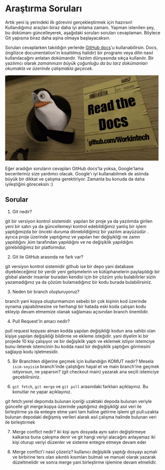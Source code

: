 # Araştırma Soruları

Artık yeni iş yerindeki ilk görevini gerçekleştirmek için hazırsın! Kullandığımız araçları biraz daha iyi anlama zamanı. 
Yapman istenilen şey, bu dokümanı güncelleyerek, aşağıdaki soruları soruları cevaplaman. 
Böylece Git yapısına biraz daha aşina olmaya başlayacaksın.

Soruları cevaplarken takıldığın yerlerde [GitHub docs](https://docs.github.com/en)'u kullanabilirsin. Docs, (ingilizce documentation'ın kısaltılmış halidir) bir programı veya dilin nasıl kullanılacağını anlatan dokümandır. Yazılım dünyasında sıkça kullanılır. Bir yazılımcı olarak _zamanınızın büyük çoğunluğu da bu tarz dokümanları okumakla ve üzerinde çalışmakla geçecek_.

![READ THE DOCS](https://github.com/Workintech/FSWeb-S1G1-Projesi-Web-Development-Projesi-icin-Git/blob/main/read-the-docs-wit.gif?raw=true)

Eğer aradığın soruların cevapları GitHub docs'ta yoksa, Google'lama becerileriniz size yardımcı olacak. Google'ı iyi kullanabilmek de aslında büyük bir dikkat ve çalışma gerektiriyor. Zamanla bu konuda da daha iyileştiğini göreceksin :)

## Sorular

1. Git nedir?

git bir versiyon kontrol sistemidir.
yapılan bir proje ya da yazılımda girilen yeni bir satırı ya da güncellemeyi kontrol edebildiğimiz yanlış bir işlem yaptığımızda bir önceki duruma dönebildiğimiz 
bir yazılım arayüzüdür . ayrıca proje üzerinde yaptığımız ve yapılan her değişikliği ne zamn yapıldığını ,kim tarafından yapıldığını ve ne değişiklik yapıldığını 
görebildiğimiz bir platformdur.

2. Git ile GitHub arasında ne fark var?

git versiyon kontrol sistemidir github ise bir depo yani database diyebileceğimiz bir yerdir yeni gelişmelerin ve kütüphanelerin paylaşıldığı bir global alandır 
insanlar buradan kendisi için bir çözüm yolu bulabilirler sizin yazamadığınız ya da çözüm bulamadığınız bir kodu burada bulabilirsiniz.

3. Neden bir branch oluşturuyoruz?

branch yani kopya oluşturmamızın sebebi bir çok kişinin kod üzerinde oynama yapabilmesine ve herhangi bir hatada eski koda çalışan kodu ekleyip devam etmemize olanak
sağlaması açısından branch önemlidir.

4. Pull Request'in amacı nedir?

pull request kopyası alınan kodda yapılan değişikliği kodun ana sahibi olan kişiye yapılan değişikliği bildirme ve ekleme isteğidir. yani diyelim ki bir projede 10 kişi
çalışıyor ve bir değişiklik yaptı ve eklemek istiyor istemciye bunu ileterek istemcinin bu kodda nasıl bir değişiklik yaptığını görmesini sağlayıp kodu işletmesidir.

5. Bir Branchten diğerine geçmek için kullandığın KOMUT nedir? Mesela `isim-soyisim` branch'inde çalıştığını hayal et ve main branch'ine geçmek istiyorsun, ne yaparsın?
(git checkout main) yazarak ana seçili istemciye geçebilirsiniz. 

6. `git fetch`, `git merge` ve `git pull` arasındaki farklıarı açıklayınız. Bu konutlar ne yapar açıklayınız.

git fetch:yerel depomda bulunan içeriği uzaktaki depoda bulunan veriyle güncelle
git merge:kopya üzerinde yaptığımız değişikliği asıl veri ile birleştirme ya da entegre etme yani tam haline getirme işlemi
git pull:uzakta bulunan depodaki değişmiş verileri alarak asıl çalışma halinde bulunan veri ile birleştirmek


7. Merge conflict nedir? 
iki kişi aynı dosyada aynı satırı değiştirmeye kalkarsa buna çakışma denir ve git hangi veriyi alacağını anlayamaz iki kişi oturup veriyi 
düzenler ve sisteme entegre etmeye devam eder

8. Merge conflict'i nasıl çözeriz?
kullanıcı değişiklik yaptığı dosyayı açmalı ve birbirine ters olan sıkıntılı kısımları bulmalı ve manuel olarak yazarak düzeltmelidir ve sonra merge yani 
birleştirme işlemine devam etmelidir.
